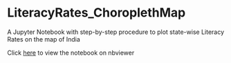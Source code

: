 # LiteracyRates_ChoroplethMap
A Jupyter Notebook with step-by-step procedure to plot state-wise Literacy Rates on the map of India

Click [here](https://nbviewer.org/github/FumaxIN/LiteracyRates_ChoroplethMap/blob/main/LiteracyRates_2011.ipynb) to view the notebook on nbviewer
